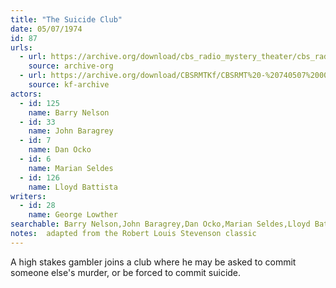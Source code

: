 ```yaml
---
title: "The Suicide Club"
date: 05/07/1974
id: 87
urls: 
  - url: https://archive.org/download/cbs_radio_mystery_theater/cbs_radio_mystery_theater-0051-0100.zip/cbs_radio_mystery_theater-0051-0100%2Fcbsrmt_0087_the_suicide_club.mp3
    source: archive-org
  - url: https://archive.org/download/CBSRMTKf/CBSRMT%20-%20740507%200087%20The%20Suicide%20Club_kf.mp3
    source: kf-archive
actors:  
  - id: 125
    name: Barry Nelson  
  - id: 33
    name: John Baragrey  
  - id: 7
    name: Dan Ocko  
  - id: 6
    name: Marian Seldes  
  - id: 126
    name: Lloyd Battista
writers:  
  - id: 28
    name: George Lowther
searchable: Barry Nelson,John Baragrey,Dan Ocko,Marian Seldes,Lloyd Battista George Lowther
notes:  adapted from the Robert Louis Stevenson classic
---
```

A high stakes gambler joins a club where he may be asked to commit someone else's murder, or be forced to commit suicide.